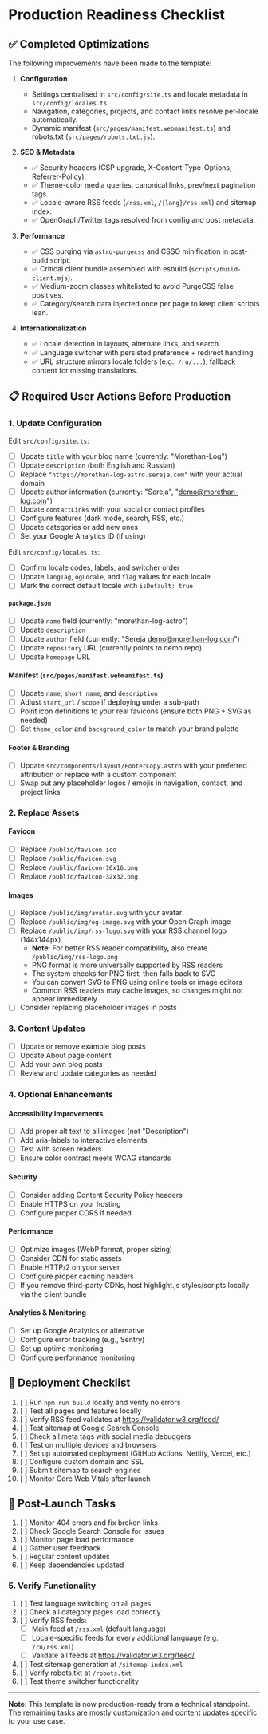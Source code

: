 # Production Readiness Checklist

## ✅ Completed Optimizations

The following improvements have been made to the template:

1. **Configuration**
   - Settings centralised in `src/config/site.ts` and locale metadata in `src/config/locales.ts`.
   - Navigation, categories, projects, and contact links resolve per-locale automatically.
   - Dynamic manifest (`src/pages/manifest.webmanifest.ts`) and robots.txt (`src/pages/robots.txt.js`).

2. **SEO & Metadata**
   - ✅ Security headers (CSP upgrade, X-Content-Type-Options, Referrer-Policy).
   - ✅ Theme-color media queries, canonical links, prev/next pagination tags.
   - ✅ Locale-aware RSS feeds (`/rss.xml`, `/{lang}/rss.xml`) and sitemap index.
   - ✅ OpenGraph/Twitter tags resolved from config and post metadata.

3. **Performance**
   - ✅ CSS purging via `astro-purgecss` and CSSO minification in post-build script.
   - ✅ Critical client bundle assembled with esbuild (`scripts/build-client.mjs`).
   - ✅ Medium-zoom classes whitelisted to avoid PurgeCSS false positives.
   - ✅ Category/search data injected once per page to keep client scripts lean.

4. **Internationalization**
   - ✅ Locale detection in layouts, alternate links, and search.
   - ✅ Language switcher with persisted preference + redirect handling.
   - ✅ URL structure mirrors locale folders (e.g., `/ru/...`), fallback content for missing translations.

## 📋 Required User Actions Before Production

### 1. **Update Configuration**

Edit `src/config/site.ts`:

- [ ] Update `title` with your blog name (currently: "Morethan-Log")
- [ ] Update `description` (both English and Russian)
- [ ] Replace `"https://morethan-log-astro.sereja.com"` with your actual domain
- [ ] Update author information (currently: "Sereja", "demo@morethan-log.com")
- [ ] Update `contactLinks` with your social or contact profiles
- [ ] Configure features (dark mode, search, RSS, etc.)
- [ ] Update categories or add new ones
- [ ] Set your Google Analytics ID (if using)

Edit `src/config/locales.ts`:

- [ ] Confirm locale codes, labels, and switcher order
- [ ] Update `langTag`, `ogLocale`, and `flag` values for each locale
- [ ] Mark the correct default locale with `isDefault: true`

#### `package.json`
- [ ] Update `name` field (currently: "morethan-log-astro")
- [ ] Update `description` 
- [ ] Update `author` field (currently: "Sereja <demo@morethan-log.com>")
- [ ] Update `repository` URL (currently points to demo repo)
- [ ] Update `homepage` URL

#### Manifest (`src/pages/manifest.webmanifest.ts`)
- [ ] Update `name`, `short_name`, and `description`
- [ ] Adjust `start_url` / `scope` if deploying under a sub-path
- [ ] Point icon definitions to your real favicons (ensure both PNG + SVG as needed)
- [ ] Set `theme_color` and `background_color` to match your brand palette

#### Footer & Branding
- [ ] Update `src/components/layout/FooterCopy.astro` with your preferred attribution or replace with a custom component
- [ ] Swap out any placeholder logos / emojis in navigation, contact, and project links

### 2. **Replace Assets**

#### Favicon
- [ ] Replace `/public/favicon.ico`
- [ ] Replace `/public/favicon.svg`
- [ ] Replace `/public/favicon-16x16.png`
- [ ] Replace `/public/favicon-32x32.png`

#### Images
- [ ] Replace `/public/img/avatar.svg` with your avatar
- [ ] Replace `/public/img/og-image.svg` with your Open Graph image
- [ ] Replace `/public/img/rss-logo.svg` with your RSS channel logo (144x144px)
  - **Note**: For better RSS reader compatibility, also create `/public/img/rss-logo.png`
  - PNG format is more universally supported by RSS readers
  - The system checks for PNG first, then falls back to SVG
  - You can convert SVG to PNG using online tools or image editors
  - Common RSS readers may cache images, so changes might not appear immediately
- [ ] Consider replacing placeholder images in posts

### 3. **Content Updates**
- [ ] Update or remove example blog posts
- [ ] Update About page content
- [ ] Add your own blog posts
- [ ] Review and update categories as needed

### 4. **Optional Enhancements**

#### Accessibility Improvements
- [ ] Add proper alt text to all images (not "Description")
- [ ] Add aria-labels to interactive elements
- [ ] Test with screen readers
- [ ] Ensure color contrast meets WCAG standards

#### Security
- [ ] Consider adding Content Security Policy headers
- [ ] Enable HTTPS on your hosting
- [ ] Configure proper CORS if needed

#### Performance
- [ ] Optimize images (WebP format, proper sizing)
- [ ] Consider CDN for static assets
- [ ] Enable HTTP/2 on your server
- [ ] Configure proper caching headers
- [ ] If you remove third-party CDNs, host highlight.js styles/scripts locally via the client bundle

#### Analytics & Monitoring
- [ ] Set up Google Analytics or alternative
- [ ] Configure error tracking (e.g., Sentry)
- [ ] Set up uptime monitoring
- [ ] Configure performance monitoring

## 🚀 Deployment Checklist

1. [ ] Run `npm run build` locally and verify no errors
2. [ ] Test all pages and features locally
3. [ ] Verify RSS feed validates at https://validator.w3.org/feed/
4. [ ] Test sitemap at Google Search Console
5. [ ] Check all meta tags with social media debuggers
6. [ ] Test on multiple devices and browsers
7. [ ] Set up automated deployment (GitHub Actions, Netlify, Vercel, etc.)
8. [ ] Configure custom domain and SSL
9. [ ] Submit sitemap to search engines
10. [ ] Monitor Core Web Vitals after launch

## 📝 Post-Launch Tasks

1. [ ] Monitor 404 errors and fix broken links
2. [ ] Check Google Search Console for issues
3. [ ] Monitor page load performance
4. [ ] Gather user feedback
5. [ ] Regular content updates
6. [ ] Keep dependencies updated

### 5. **Verify Functionality**

1. [ ] Test language switching on all pages
2. [ ] Check all category pages load correctly
3. [ ] Verify RSS feeds:
   - [ ] Main feed at `/rss.xml` (default language)
   - [ ] Locale-specific feeds for every additional language (e.g. `/ru/rss.xml`)
   - [ ] Validate all feeds at https://validator.w3.org/feed/
4. [ ] Test sitemap generation at `/sitemap-index.xml`
5. [ ] Verify robots.txt at `/robots.txt`
6. [ ] Test theme switcher functionality

---

**Note**: This template is now production-ready from a technical standpoint. The remaining tasks are mostly customization and content updates specific to your use case. 
